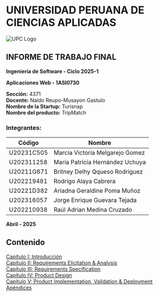 # UNIVERSIDAD PERUANA DE CIENCIAS APLICADAS

![UPC Logo](https://upload.wikimedia.org/wikipedia/commons/f/fc/UPC_logo_transparente.png)

## INFORME DE TRABAJO FINAL 

**Ingeniería de Software - Ciclo 2025-1**

**Aplicaciones Web - 1ASI0730**

**Sección:** 4371  
**Docente:** Naldo Reupo-Musayon Gastulo  
**Nombre de la Startup:** Turisnap  
**Nombre del producto:** TripMatch


### Integrantes: 

|Código     |Nombre                         |
|-----------|-------------------------------|
|U20231C505| Marcia Victoria Melgarejo Gomez|
|U202311258| María Patricia Hernández Uchuya|
|U20211G671| Britney Delhy Qqueso Rodriguez |
|U202219481| Rodrigo Alaya Cabrera          |
|U20221D382| Ariadna Geraldine Poma Muñoz   |
|U202316057| Jorge Enrique Guevara Tejada   |
|U202210938| Raúl Adrian Medina Cruzado     |

**Abril - 2025**

## Contenido 

[Capítulo I: Introducción](./repo/Capitulo%201.md) <br>
[Capítulo II: Requirements Elicitation & Analysis](./repo/Capitulo%202.md) <br>
[Capítulo III: Requirements Specification](./repo/Capitulo%203.md) <br>
[Capítulo IV: Product Design](./repo/Capitulo%204.md) <br>
[Capítulo V: Product Implementation, Validation & Deployment](./repo/Capitulo%205.md) <br>
[Apéndices](./repo/Apéndices.md)
